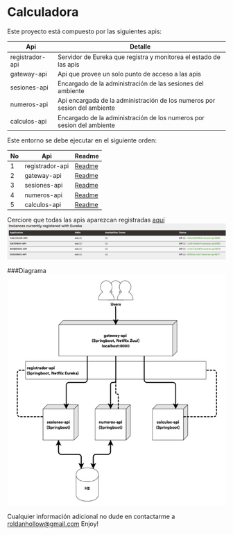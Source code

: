 # Calculadora
Este proyecto está compuesto por las siguientes apis:

Api  | Detalle
------------- | -------------
registrador-api  | Servidor de Eureka que registra y monitorea el estado de las apis 
gateway-api  | Api que provee un solo punto de acceso a las apis
sesiones-api  | Encargado de la administración de las sesiones del ambiente
numeros-api   | Api encargada de la administración de los numeros por sesion del ambiente
calculos-api   | Encargado de la administración de los numeros por sesion del ambiente


Este entorno se debe ejecutar en el siguiente orden:

No | Api  | Readme
------------- |------------- | -------------
1 |registrador-api  | [Readme](registrador-api/readme.md)
2 |gateway-api  | [Readme](gateway-api/readme.md)
3 |sesiones-api  | [Readme](sesiones-api/readme.md)
4 |numeros-api   | [Readme](numeros-api/readme.md)
5 |calculos-api   | [Readme](calculos-api/readme.md)


Cerciore que todas las apis aparezcan registradas [aquí](http://localhost:8761)
![](imagenes/registrador-api.png)


###Diagrama
![](imagenes/diagrama.png)

Cualquier información adicional no dude en contactarme a [roldanhollow@gmail.com](mailto:roldanhollow@gmail.com)
Enjoy!